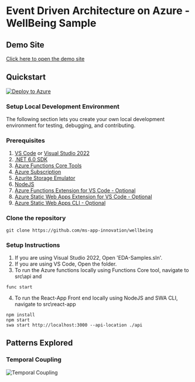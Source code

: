 # Event Driven Architecture on Azure - WellBeing Sample

## Demo Site

[Click here to open the demo site](https://gentle-pebble-07d15961e.1.azurestaticapps.net/)

## Quickstart

[![Deploy to Azure](https://aka.ms/deploytoazurebutton)](https://portal.azure.com/#create/Microsoft.Template/uri/https%3A%2F%2Fraw.githubusercontent.com%2Fms-app-innovation%2Fwellbeing%2Fmain%2Fsrc%2Finfra%2Fazuredeploy.json)

### Setup Local Development Environment
The following section lets you create your own local development environment for testing, debugging, and contributing. 

### Prerequisites
1. [VS Code](https://code.visualstudio.com/) or [Visual Studio 2022](https://visualstudio.microsoft.com/vs/)
2. [.NET 6.0 SDK](https://dotnet.microsoft.com/en-us/download/dotnet/6.0)
3. [Azure Functions Core Tools](https://github.com/Azure/azure-functions-core-tools)
4. [Azure Subscription](https://portal.azure.com/)
5. [Azurite Storage Emulator](https://docs.microsoft.com/en-us/azure/storage/common/storage-use-azurite)
6. [NodeJS](https://nodejs.org/en/download/)
7. [Azure Functions Extension for VS Code - Optional](https://marketplace.visualstudio.com/items?itemName=ms-azuretools.vscode-azurefunctions)
8. [Azure Static Web Apps Extension for VS Code - Optional](https://marketplace.visualstudio.com/items?itemName=ms-azuretools.vscode-azurestaticwebapps)
9. [Azure Static Web Apps CLI - Optional](https://github.com/Azure/static-web-apps-cli)

### Clone the repository

``` git clone https://github.com/ms-app-innovation/wellbeing ```

### Setup Instructions
1. If you are using Visual Studio 2022, Open 'EDA-Samples.sln'.
2. If you are using VS Code, Open the folder.
3. To run the Azure functions locally using Functions Core tool, navigate to src\api and <br />
``` 
func start 
```
4. To run the React-App Front end locally using NodeJS and SWA CLI, navigate to src\react-app <br />
``` 
npm install 
npm start
swa start http://localhost:3000 --api-location ./api 
```


## Patterns Explored
### Temporal Coupling
![Temporal Coupling](https://github.com/ms-app-innovation/wellbeing/raw/main/docs/images/1.png)

